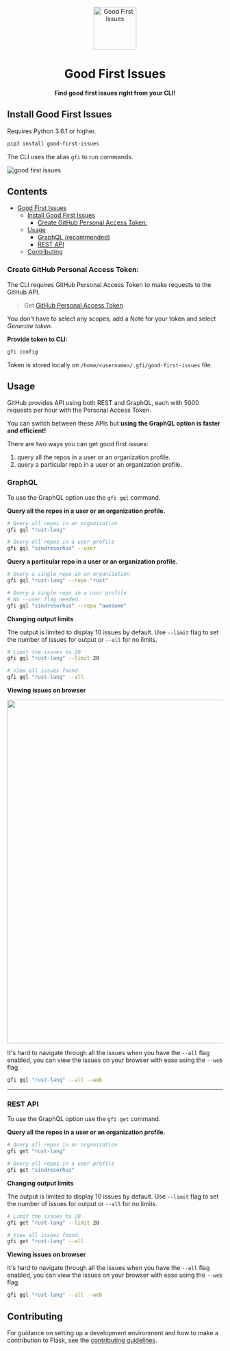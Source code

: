 <p align="center">
  <img src="https://i.imgur.com/vTgsBoQ.png" width="100" alt="Good First Issues"/></a>
</p>

<h1 align="center"><strong> Good First Issues</strong> </h1>
<p align="center"><strong>Find good first issues right from your CLI!</strong></p>

## Install Good First Issues

Requires Python 3.6.1 or higher.

```bash
pip3 install good-first-issues
```

The CLI uses the alias `gfi` to run commands.

![good first issues](https://i.imgur.com/qudPZ0W.png)

## Contents

- [Good First Issues](#good-first-issues)
  - [Install Good First Issues](#install-good-first-issues)
    - [Create GitHub Personal Access Token:](#create-github-personal-access-token)
  - [Usage](#usage)
    - [GraphQL (recommended)](#graphql)
    - [REST API](#rest-api)
  - [Contributing](#contributing)

### Create GitHub Personal Access Token:

The CLI requires GitHub Personal Access Token to make requests to the GitHub API.

> Get [GitHub Personal Access Token](https://docs.github.com/en/github/authenticating-to-github/creating-a-personal-access-token)

You don't have to select any scopes, add a Note for your token and select _Generate token_.

**Provide token to CLI:**

```bash
gfi config
```

Token is stored locally on `/home/<username>/.gfi/good-first-issues` file.

## Usage

GitHub provides API using both REST and GraphQL, each with 5000 requests per hour with the Personal Access Token.

You can switch between these APIs but **using the GraphQL option is faster and efficient!**

There are two ways you can get good first issues:

1. query all the repos in a user or an organization profile.
2. query a particular repo in a user or an organization profile.

### **GraphQL**

To use the GraphQL option use the `gfi gql` command.

**Query all the repos in a user or an organization profile.**

```bash
# Query all repos in an organization
gfi gql "rust-lang"

# Query all repos in a user profile
gfi gql "sindresorhus" --user
```

**Query a particular repo in a user or an organization profile.**

```bash
# Query a single repo in an organization
gfi gql "rust-lang" --repo "rust"

# Query a single repo in a user profile
# No --user flag needed.
gfi gql "sindresorhus" --repo "awesome"
```

**Changing output limits**

The output is limited to display 10 issues by default. Use `--limit` flag to set the number of issues for output or `--all` for no limits.

```bash
# Limit the issues to 20
gfi gql "rust-lang" --limit 20

# View all issues found.
gfi gql "rust-lang" --all

```

**Viewing issues on browser**

<img src="https://i.imgur.com/V68FwIF.png" width="800" />

It's hard to navigate through all the issues when you have the `--all` flag enabled, you can view the issues on your browser with ease using the `--web` flag.

```bash
gfi gql "rust-lang" --all --web
```

---

### **REST API**

To use the GraphQL option use the `gfi get` command.

**Query all the repos in a user or an organization profile.**

```bash
# Query all repos in an organization
gfi get "rust-lang"

# Query all repos in a user profile
gfi get "sindresorhus"
```

**Changing output limits**

The output is limited to display 10 issues by default. Use `--limit` flag to set the number of issues for output or `--all` for no limits.

```bash
# Limit the issues to 20
gfi get "rust-lang" --limit 20

# View all issues found.
gfi get "rust-lang" --all

```

**Viewing issues on browser**

It's hard to navigate through all the issues when you have the `--all` flag enabled, you can view the issues on your browser with ease using the `--web` flag.

```bash
gfi gql "rust-lang" --all --web
```

## Contributing

For guidance on setting up a development environment and how to make a contribution to Flask, see the [contributing guidelines](https://github.com/yankeexe/good-first-issues/blob/master/CONTRIBUTING.md).
